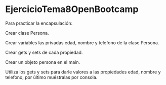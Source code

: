 # EjercicioTema8OpenBootcamp


Para practicar la encapsulación:

Crear clase Persona.

Crear variables las privadas edad, nombre y telefono de la clase Persona.

Crear gets y sets de cada propiedad.

Crear un objeto persona en el main.

Utiliza los gets y sets para darle valores a las propiedades edad, nombre y telefono, por último muéstralas por consola.
